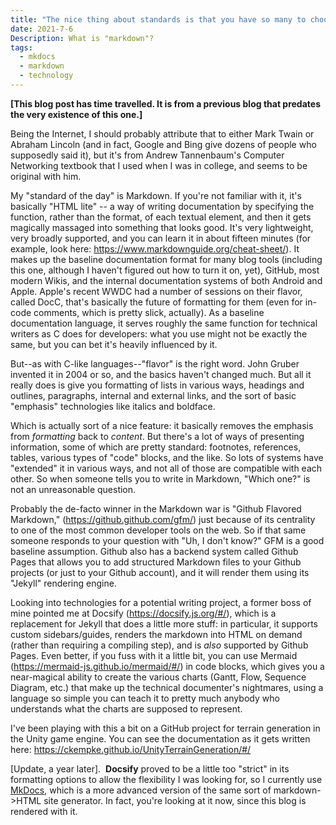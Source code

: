```yaml
---
title: "The nice thing about standards is that you have so many to choose from."
date: 2021-7-6
Description: What is "markdown"?
tags:
  - mkdocs
  - markdown
  - technology
---
```


**[This blog post has time travelled.  It is from a previous blog that predates the very existence of this one.]**

Being the Internet, I should probably attribute that to either Mark
Twain or Abraham Lincoln (and in fact, Google and Bing give dozens of
people who supposedly said it), but it's from Andrew Tannenbaum's
Computer Networking textbook that I used when I was in college, and
seems to be original with him.

My "standard of the day" is Markdown. If you're not familiar with it,
it's basically "HTML lite" -- a way of writing documentation by
specifying the function, rather than the format, of each textual
element, and then it gets magically massaged into something that looks
good. It's very lightweight, very broadly supported, and you can learn
it in about fifteen minutes (for example, look here:
https://www.markdownguide.org/cheat-sheet/). It makes up the baseline
documentation format for many blog tools (including this one, although I
haven't figured out how to turn it on, yet), GitHub, most modern Wikis,
and the internal documentation systems of both Android and Apple.
Apple's recent WWDC had a number of sessions on their flavor, called
DocC, that's basically the future of formatting for them (even for
in-code comments, which is pretty slick, actually). As a baseline
documentation language, it serves roughly the same function for
technical writers as C does for developers: what you use might not be
exactly the same, but you can bet it's heavily influenced by it.

But--as with C-like languages--"flavor" is the right word. John Gruber
invented it in 2004 or so, and the basics haven't changed much. But all
it really does is give you formatting of lists in various ways, headings
and outlines, paragraphs, internal and external links, and the sort of
basic "emphasis" technologies like italics and boldface.

Which is actually sort of a nice feature: it basically removes the
emphasis from *formatting* back to *content*. But there's a lot of ways
of presenting information, some of which are pretty standard: footnotes,
references, tables, various types of "code" blocks, and the like. So
lots of systems have "extended" it in various ways, and not all of those
are compatible with each other. So when someone tells you to write in
Markdown, "Which one?" is not an unreasonable question.

Probably the de-facto winner in the Markdown war is "Github Flavored
Markdown," (https://github.github.com/gfm/) just because of its
centrality to one of the most common developer tools on the web. So if
that same someone responds to your question with "Uh, I don't know?" GFM
is a good baseline assumption. Github also has a backend system called
Github Pages that allows you to add structured Markdown files to your
Github projects (or just to your Github account), and it will render
them using its "Jekyll" rendering engine.

Looking into technologies for a potential writing project, a former boss
of mine pointed me at Docsify (https://docsify.js.org/#/), which is a
replacement for Jekyll that does a little more stuff: in particular, it
supports custom sidebars/guides, renders the markdown into HTML on
demand (rather than requiring a compiling step), and is *also* supported
by Github Pages. Even better, if you fuss with it a little bit, you can
use Mermaid (https://mermaid-js.github.io/mermaid/#/) in code blocks,
which gives you a near-magical ability to create the various charts
(Gantt, Flow, Sequence Diagram, etc.) that make up the technical
documenter's nightmares, using a language so simple you can teach it to
pretty much anybody who understands what the charts are supposed to
represent.

I've been playing with this a bit on a GitHub project for terrain
generation in the Unity game engine. You can see the documentation as it
gets written here: <https://ckempke.github.io/UnityTerrainGeneration/#/>

\[Update, a year later\].  **Docsify** proved to be a little too "strict" in its formatting options to allow the flexibility I was looking for, so I currently use [MkDocs](https://www.mkdocs.org), which is a more advanced version of the same sort of markdown->HTML site generator.   In fact, you're looking at it now, since this blog is rendered with it.
